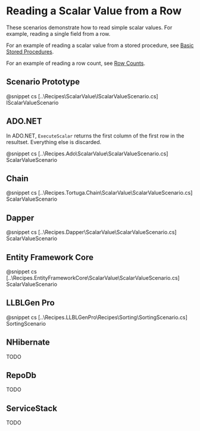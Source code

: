 ﻿# Reading a Scalar Value from a Row

These scenarios demonstrate how to read simple scalar values. For example, reading a single field from a row. 

For an example of reading a scalar value from a stored procedure, see [Basic Stored Procedures](BasicStoredProc.htm).

For an example of reading a row count, see [Row Counts](RowCount.htm).

## Scenario Prototype

@snippet cs [..\Recipes\ScalarValue\IScalarValueScenario.cs] IScalarValueScenario

## ADO.NET

In ADO.NET, `ExecuteScalar` returns the first column of the first row in the resultset. Everything else is discarded.

@snippet cs [..\Recipes.Ado\ScalarValue\ScalarValueScenario.cs] ScalarValueScenario

## Chain

@snippet cs [..\Recipes.Tortuga.Chain\ScalarValue\ScalarValueScenario.cs] ScalarValueScenario

## Dapper

@snippet cs [..\Recipes.Dapper\ScalarValue\ScalarValueScenario.cs] ScalarValueScenario

## Entity Framework Core

@snippet cs [..\Recipes.EntityFrameworkCore\ScalarValue\ScalarValueScenario.cs] ScalarValueScenario

## LLBLGen Pro 

@snippet cs [..\Recipes.LLBLGenPro\Recipes\Sorting\SortingScenario.cs] SortingScenario

## NHibernate

TODO

## RepoDb

TODO

## ServiceStack

TODO
